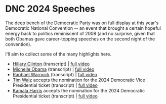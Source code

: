 # DNC 2024 Speeches

The deep bench of the Democratic Party was on full display at this year's Democratic National Convention -- an event that 
brought a certain hopeful energy back to politics reminiscent of 2008 (and no surprise, given that both Obamas gave career-topping
speeches on the second night of the convention).

I'll aim to collect some of the many highlights here.

* [Hillary Clinton](https://github.com/doctorparadox/historical-texts/blob/master/speeches/dnc2024/hillary-clinton-speech.txt) (transcript) | [full video](https://www.youtube.com/watch?v=C4SqHSwbU1g)
* [Michelle Obama](https://github.com/doctorparadox/historical-texts/blob/master/speeches/dnc2024/michelle-obama-speech.txt) (transcript) | [full video](https://x.com/Acyn/status/1826107608006275145?t=lN1r_8vKRwJJE7cZNDdGgA&s=09)
* [Raphael Warnock](https://github.com/doctorparadox/historical-texts/blob/master/speeches/dnc2024/raphael-warnock-speech.txt) (transcript) | [full video](https://www.youtube.com/watch?v=Hq-il6fjgnY)
* [Tim Walz](https://github.com/doctorparadox/historical-texts/blob/master/speeches/dnc2024/tim-walz-speech.txt) accepts the nomination for the 2024 Democratic Vice Presidential ticket (transcript) | [full video](https://time.com/7013698/watch-tim-walz-dnc-speech/)
* [Kamala Harris](https://github.com/doctorparadox/historical-texts/blob/master/speeches/dnc2024/kamala-harris-speech.txt) accepts the nomination for the 2024 Democratic Presidential ticket (transcript) | [full video](https://www.youtube.com/watch?v=1aZLL63wlTU)
